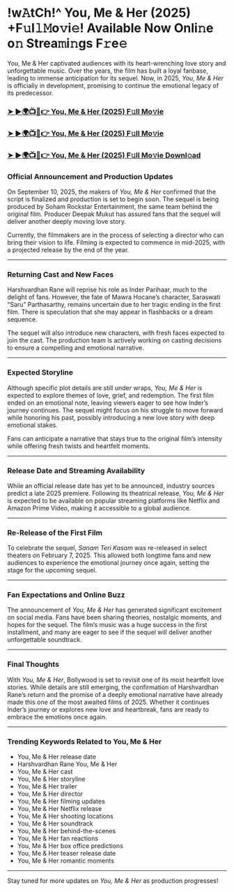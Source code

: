 # !w𝙰tCh!^ You, Me & Her (2025) +F𝚞l𝚕𝙼o𝚟i𝚎! Available Now Onli𝚗e o𝚗 Strea𝚖i𝚗gs F𝚛e𝚎

You, Me & Her captivated audiences with its heart-wrenching love story and unforgettable music. Over the years, the film has built a loyal fanbase, leading to immense anticipation for its sequel. Now, in 2025, *You, Me & Her* is officially in development, promising to continue the emotional legacy of its predecessor.

### [➤ ►🌍📺📱👉   You, Me & Her (2025) F𝚞ll Mo𝚟ie](https://rb.gy/txdgi4)

### [➤ ►🌍📺📱👉   You, Me & Her (2025) F𝚞ll Mo𝚟ie](https://rb.gy/txdgi4)

### [➤ ►🌍📺📱👉   You, Me & Her (2025) F𝚞ll Mo𝚟ie Downl𝚘ad](https://rb.gy/txdgi4)

### **Official Announcement and Production Updates**

On September 10, 2025, the makers of *You, Me & Her* confirmed that the script is finalized and production is set to begin soon. The sequel is being produced by Soham Rockstar Entertainment, the same team behind the original film. Producer Deepak Mukut has assured fans that the sequel will deliver another deeply moving love story.

Currently, the filmmakers are in the process of selecting a director who can bring their vision to life. Filming is expected to commence in mid-2025, with a projected release by the end of the year.

---

### **Returning Cast and New Faces**

Harshvardhan Rane will reprise his role as Inder Parihaar, much to the delight of fans. However, the fate of Mawra Hocane’s character, Saraswati “Saru” Parthasarthy, remains uncertain due to her tragic ending in the first film. There is speculation that she may appear in flashbacks or a dream sequence.

The sequel will also introduce new characters, with fresh faces expected to join the cast. The production team is actively working on casting decisions to ensure a compelling and emotional narrative.

---

### **Expected Storyline**

Although specific plot details are still under wraps, *You, Me & Her* is expected to explore themes of love, grief, and redemption. The first film ended on an emotional note, leaving viewers eager to see how Inder’s journey continues. The sequel might focus on his struggle to move forward while honoring his past, possibly introducing a new love story with deep emotional stakes.

Fans can anticipate a narrative that stays true to the original film’s intensity while offering fresh twists and heartfelt moments.

---

### **Release Date and Streaming Availability**

While an official release date has yet to be announced, industry sources predict a late 2025 premiere. Following its theatrical release, *You, Me & Her* is expected to be available on popular streaming platforms like Netflix and Amazon Prime Video, making it accessible to a global audience.

---

### **Re-Release of the First Film**

To celebrate the sequel, *Sanam Teri Kasam* was re-released in select theaters on February 7, 2025. This allowed both longtime fans and new audiences to experience the emotional journey once again, setting the stage for the upcoming sequel.

---

### **Fan Expectations and Online Buzz**

The announcement of *You, Me & Her* has generated significant excitement on social media. Fans have been sharing theories, nostalgic moments, and hopes for the sequel. The film’s music was a huge success in the first installment, and many are eager to see if the sequel will deliver another unforgettable soundtrack.

---

### **Final Thoughts**

With *You, Me & Her*, Bollywood is set to revisit one of its most heartfelt love stories. While details are still emerging, the confirmation of Harshvardhan Rane’s return and the promise of a deeply emotional narrative have already made this one of the most awaited films of 2025. Whether it continues Inder’s journey or explores new love and heartbreak, fans are ready to embrace the emotions once again.

---

### **Trending Keywords Related to You, Me & Her**

- You, Me & Her release date  
- Harshvardhan Rane You, Me & Her  
- You, Me & Her cast  
- You, Me & Her storyline  
- You, Me & Her trailer  
- You, Me & Her director  
- You, Me & Her filming updates  
- You, Me & Her Netflix release  
- You, Me & Her shooting locations  
- You, Me & Her soundtrack  
- You, Me & Her behind-the-scenes  
- You, Me & Her fan reactions  
- You, Me & Her box office predictions  
- You, Me & Her teaser release date  
- You, Me & Her romantic moments  

---

Stay tuned for more updates on *You, Me & Her* as production progresses!
